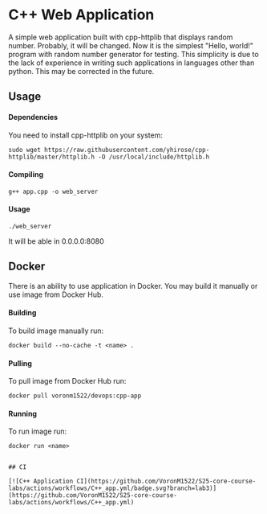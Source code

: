 # C++ Web Application

A simple web application built with cpp-httplib that displays random number. Probably, it will be changed. Now it is the simplest "Hello, world!" program with random number generator for testing. This simplicity is due to the lack of experience in writing such applications in languages other than python. This may be corrected in the future.


## Usage

#### Dependencies

You need to install  cpp-httplib on your system:
```
sudo wget https://raw.githubusercontent.com/yhirose/cpp-httplib/master/httplib.h -O /usr/local/include/httplib.h
```

#### Compiling

```
g++ app.cpp -o web_server
```

#### Usage

```
./web_server
```
It will be able in 0.0.0.0:8080

## Docker

There is an ability to use application in Docker. You may build it manually or use image from Docker Hub.

#### Building

To build image manually run:
```
docker build --no-cache -t <name> .
```

#### Pulling

To pull image from Docker Hub run:
```
docker pull voronm1522/devops:cpp-app
```

#### Running

To run image run:
```
docker run <name>


## CI

[![C++ Application CI](https://github.com/VoronM1522/S25-core-course-labs/actions/workflows/C++_app.yml/badge.svg?branch=lab3)](https://github.com/VoronM1522/S25-core-course-labs/actions/workflows/C++_app.yml)
